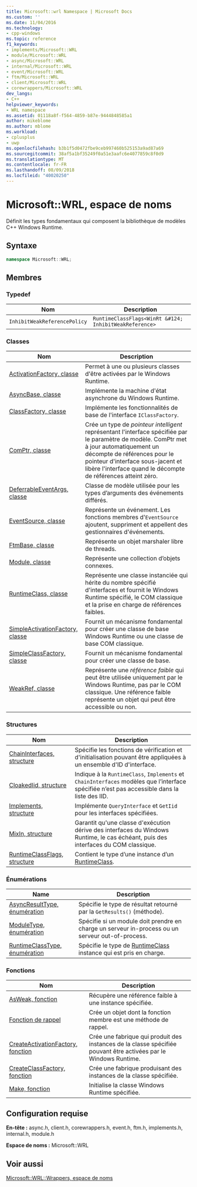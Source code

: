 ```yaml
---
title: Microsoft::wrl Namespace | Microsoft Docs
ms.custom: ''
ms.date: 11/04/2016
ms.technology:
- cpp-windows
ms.topic: reference
f1_keywords:
- implements/Microsoft::WRL
- module/Microsoft::WRL
- async/Microsoft::WRL
- internal/Microsoft::WRL
- event/Microsoft::WRL
- ftm/Microsoft::WRL
- client/Microsoft::WRL
- corewrappers/Microsoft::WRL
dev_langs:
- C++
helpviewer_keywords:
- WRL namespace
ms.assetid: 01118a8f-f564-4859-b87e-9444848585a1
author: mikeblome
ms.author: mblome
ms.workload:
- cplusplus
- uwp
ms.openlocfilehash: b3b1f5d0472fbe9ceb997460b525153a9ad87a69
ms.sourcegitcommit: 38af5a1bf35249f0a51e3aafc6e4077859c8f0d9
ms.translationtype: MT
ms.contentlocale: fr-FR
ms.lasthandoff: 08/09/2018
ms.locfileid: "40020250"
---
```

# <a name="microsoftwrl-namespace"></a>Microsoft::WRL, espace de noms
Définit les types fondamentaux qui composent la bibliothèque de modèles C++ Windows Runtime.  
  
## <a name="syntax"></a>Syntaxe  
  
```cpp  
namespace Microsoft::WRL;  
```  
  
## <a name="members"></a>Membres  
  
### <a name="typedefs"></a>Typedef  
  
|Nom|Description|  
|----------|-----------------|  
|`InhibitWeakReferencePolicy`|`RuntimeClassFlags<WinRt &#124; InhibitWeakReference>`|  
  
### <a name="classes"></a>Classes  
  
|Nom|Description|  
|----------|-----------------|  
|[ActivationFactory, classe](../windows/activationfactory-class.md)|Permet à une ou plusieurs classes d'être activées par le Windows Runtime.|  
|[AsyncBase, classe](../windows/asyncbase-class.md)|Implémente la machine d'état asynchrone du Windows Runtime.|  
|[ClassFactory, classe](../windows/classfactory-class.md)|Implémente les fonctionnalités de base de l'interface `IClassFactory`.|  
|[ComPtr, classe](../windows/comptr-class.md)|Crée un type de *pointeur intelligent* représentant l'interface spécifiée par le paramètre de modèle. ComPtr met à jour automatiquement un décompte de références pour le pointeur d'interface sous-jacent et libère l'interface quand le décompte de références atteint zéro.|  
|[DeferrableEventArgs, classe](../windows/deferrableeventargs-class.md)|Classe de modèle utilisée pour les types d’arguments des événements différés.|  
|[EventSource, classe](../windows/eventsource-class.md)|Représente un événement. Les fonctions membres d'`EventSource` ajoutent, suppriment et appellent des gestionnaires d'événements.|  
|[FtmBase, classe](../windows/ftmbase-class.md)|Représente un objet marshaler libre de threads.|  
|[Module, classe](../windows/module-class.md)|Représente une collection d’objets connexes.|  
|[RuntimeClass, classe](../windows/runtimeclass-class.md)|Représente une classe instanciée qui hérite du nombre spécifié d'interfaces et fournit le Windows Runtime spécifié, le COM classique et la prise en charge de références faibles.|  
|[SimpleActivationFactory, classe](../windows/simpleactivationfactory-class.md)|Fournit un mécanisme fondamental pour créer une classe de base Windows Runtime ou une classe de base COM classique.|  
|[SimpleClassFactory, classe](../windows/simpleclassfactory-class.md)|Fournit un mécanisme fondamental pour créer une classe de base.|  
|[WeakRef, classe](../windows/weakref-class.md)|Représente une *référence faible* qui peut être utilisée uniquement par le Windows Runtime, pas par le COM classique. Une référence faible représente un objet qui peut être accessible ou non.|  
  
### <a name="structures"></a>Structures  
  
|Nom|Description|  
|----------|-----------------|  
|[ChainInterfaces, structure](../windows/chaininterfaces-structure.md)|Spécifie les fonctions de vérification et d'initialisation pouvant être appliquées à un ensemble d'ID d'interface.|  
|[CloakedIid, structure](../windows/cloakediid-structure.md)|Indique à la `RuntimeClass`, `Implements` et `ChainInterfaces` modèles que l’interface spécifiée n’est pas accessible dans la liste des IID.|  
|[Implements, structure](../windows/implements-structure.md)|Implémente `QueryInterface` et `GetIid` pour les interfaces spécifiées.|  
|[MixIn, structure](../windows/mixin-structure.md)|Garantit qu'une classe d'exécution dérive des interfaces du Windows Runtime, le cas échéant, puis des interfaces du COM classique.|  
|[RuntimeClassFlags, structure](../windows/runtimeclassflags-structure.md)|Contient le type d’une instance d’un [RuntimeClass](../windows/runtimeclass-class.md).|  
  
### <a name="enumerations"></a>Énumérations  
  
|Name|Description|  
|----------|-----------------|  
|[AsyncResultType, énumération](../windows/asyncresulttype-enumeration.md)|Spécifie le type de résultat retourné par la `GetResults()` (méthode).|  
|[ModuleType, énumération](../windows/moduletype-enumeration.md)|Spécifie si un module doit prendre en charge un serveur in-process ou un serveur out-of-process.|  
|[RuntimeClassType, énumération](../windows/runtimeclasstype-enumeration.md)|Spécifie le type de [RuntimeClass](../windows/runtimeclass-class.md) instance qui est pris en charge.|  
  
### <a name="functions"></a>Fonctions  
  
|Nom|Description|  
|----------|-----------------|  
|[AsWeak, fonction](../windows/asweak-function.md)|Récupère une référence faible à une instance spécifiée.|  
|[Fonction de rappel](../windows/callback-function-windows-runtime-cpp-template-library.md)|Crée un objet dont la fonction membre est une méthode de rappel.|  
|[CreateActivationFactory, fonction](../windows/createactivationfactory-function.md)|Crée une fabrique qui produit des instances de la classe spécifiée pouvant être activées par le Windows Runtime.|  
|[CreateClassFactory, fonction](../windows/createclassfactory-function.md)|Crée une fabrique produisant des instances de la classe spécifiée.|  
|[Make, fonction](../windows/make-function.md)|Initialise la classe Windows Runtime spécifiée.|  
  
## <a name="requirements"></a>Configuration requise  
 **En-tête :** async.h, client.h, corewrappers.h, event.h, ftm.h, implements.h, internal.h, module.h  
  
 **Espace de noms :** Microsoft::WRL  
  
## <a name="see-also"></a>Voir aussi  
 [Microsoft::WRL::Wrappers, espace de noms](../windows/microsoft-wrl-wrappers-namespace.md)